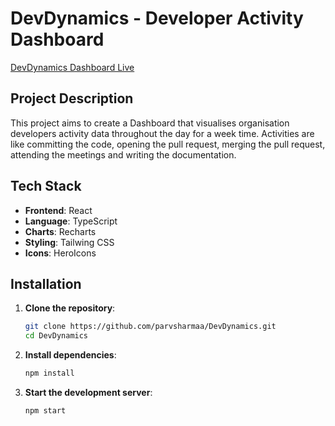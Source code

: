 # DevDynamics - Developer Activity Dashboard

[DevDynamics Dashboard Live]()

## Project Description 

This project aims to create a Dashboard that visualises organisation developers activity data throughout the day for a week time. Activities are like committing the code, opening the pull request, merging the pull request, attending the meetings and writing the documentation.

## Tech Stack

- **Frontend**: React
- **Language**: TypeScript
- **Charts**: Recharts
- **Styling**: Tailwing CSS
- **Icons**: HeroIcons

## Installation

1. **Clone the repository**:
    ```bash
    git clone https://github.com/parvsharmaa/DevDynamics.git
    cd DevDynamics
    ```

2. **Install dependencies**:
    ```bash
    npm install
    ```

3. **Start the development server**:
    ```bash
    npm start
    ```
